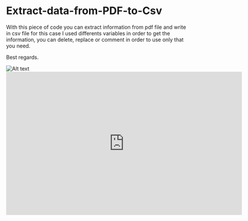 # Extract-data-from-PDF-to-Csv
With this piece of code you can extract information from pdf file and write in csv file for this case I used differents variables in order to get the information, you can delete, replace or comment in order to use only that you need. 

Best regards.  

<img src="http://www.carloshughes.com/img/computadora.png" alt="Alt text" title="Optional title">

<iframe width="640" height="390" 
    src="http://www.carloshughes/videos/IMG_9336.MOV" 
    frameborder="0" allowfullscreen></iframe>
